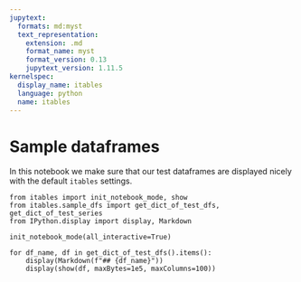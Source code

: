 ```yaml
---
jupytext:
  formats: md:myst
  text_representation:
    extension: .md
    format_name: myst
    format_version: 0.13
    jupytext_version: 1.11.5
kernelspec:
  display_name: itables
  language: python
  name: itables
---
```


# Sample dataframes

In this notebook we make sure that our test dataframes are displayed nicely with the default `itables` settings.

```{code-cell}
from itables import init_notebook_mode, show
from itables.sample_dfs import get_dict_of_test_dfs, get_dict_of_test_series
from IPython.display import display, Markdown

init_notebook_mode(all_interactive=True)
```

```{code-cell}
for df_name, df in get_dict_of_test_dfs().items():
    display(Markdown(f"## {df_name}"))
    display(show(df, maxBytes=1e5, maxColumns=100))
```
